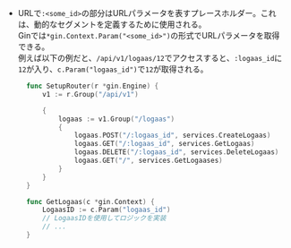 - URLで`:<some_id>`の部分はURLパラメータを表すプレースホルダー。これは、動的なセグメントを定義するために使用される。  
  Ginでは`*gin.Context.Param("<some_id>")`の形式でURLパラメータを取得できる。  
  例えば以下の例だと、`/api/v1/logaas/12`でアクセスすると、`:logaas_id`に`12`が入り、`c.Param("logaas_id")`で`12`が取得される。
  ```go
    func SetupRouter(r *gin.Engine) {
        v1 := r.Group("/api/v1")

        {
            logaas := v1.Group("/logaas")
            {
                logaas.POST("/:logaas_id", services.CreateLogaas)
                logaas.GET("/:logaas_id", services.GetLogaas)
                logaas.DELETE("/:logaas_id", services.DeleteLogaas)
                logaas.GET("/", services.GetLogaases)
            }
        }
    }
  ```

  ```go
    func GetLogaas(c *gin.Context) {
        LogaasID := c.Param("logaas_id")
        // LogaasIDを使用してロジックを実装
        // ...
    }
  ```
